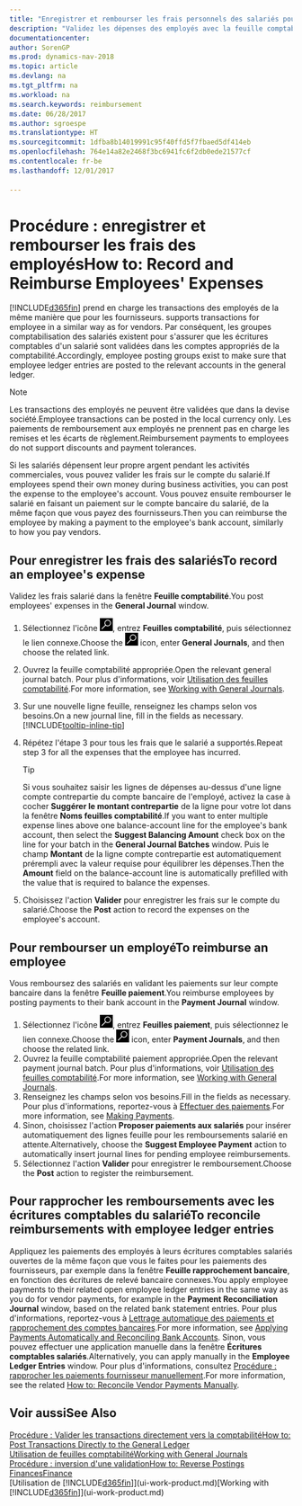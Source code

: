 ```yaml
---
title: "Enregistrer et rembourser les frais personnels des salariés pour les activités commerciales"
description: "Validez les dépenses des employés avec la feuille comptabilité sur le compte de l'employé et validez par la suite un paiement sur le compte bancaire de l'employé pour rembourser les frais liés à l'entreprise."
documentationcenter: 
author: SorenGP
ms.prod: dynamics-nav-2018
ms.topic: article
ms.devlang: na
ms.tgt_pltfrm: na
ms.workload: na
ms.search.keywords: reimbursement
ms.date: 06/28/2017
ms.author: sgroespe
ms.translationtype: HT
ms.sourcegitcommit: 1dfba8b14019991c95f40ffd5f7fbaed5df414eb
ms.openlocfilehash: 764e14a82e2468f3bc6941fc6f2db0ede21577cf
ms.contentlocale: fr-be
ms.lasthandoff: 12/01/2017

---
```

# <a name="how-to-record-and-reimburse-employees-expenses"></a><span data-ttu-id="b72ee-103">Procédure : enregistrer et rembourser les frais des employés</span><span class="sxs-lookup"><span data-stu-id="b72ee-103">How to: Record and Reimburse Employees' Expenses</span></span>
[!INCLUDE[d365fin](includes/d365fin_md.md)]<span data-ttu-id="b72ee-104"> prend en charge les transactions des employés de la même manière que pour les fournisseurs.</span><span class="sxs-lookup"><span data-stu-id="b72ee-104"> supports transactions for employee in a similar way as for vendors.</span></span> <span data-ttu-id="b72ee-105">Par conséquent, les groupes comptabilisation des salariés existent pour s'assurer que les écritures comptables d'un salarié sont validées dans les comptes appropriés de la comptabilité.</span><span class="sxs-lookup"><span data-stu-id="b72ee-105">Accordingly, employee posting groups exist to make sure that employee ledger entries are posted to the relevant accounts in the general ledger.</span></span>

> [!NOTE]  
> <span data-ttu-id="b72ee-106">Les transactions des employés ne peuvent être validées que dans la devise société.</span><span class="sxs-lookup"><span data-stu-id="b72ee-106">Employee transactions can be posted in the local currency only.</span></span> <span data-ttu-id="b72ee-107">Les paiements de remboursement aux employés ne prennent pas en charge les remises et les écarts de règlement.</span><span class="sxs-lookup"><span data-stu-id="b72ee-107">Reimbursement payments to employees do not support discounts and payment tolerances.</span></span>

<span data-ttu-id="b72ee-108">Si les salariés dépensent leur propre argent pendant les activités commerciales, vous pouvez valider les frais sur le compte du salarié.</span><span class="sxs-lookup"><span data-stu-id="b72ee-108">If employees spend their own money during business activities, you can post the expense to the employee's account.</span></span> <span data-ttu-id="b72ee-109">Vous pouvez ensuite rembourser le salarié en faisant un paiement sur le compte bancaire du salarié, de la même façon que vous payez des fournisseurs.</span><span class="sxs-lookup"><span data-stu-id="b72ee-109">Then you can reimburse the employee by making a payment to the employee's bank account, similarly to how you pay vendors.</span></span>

## <a name="to-record-an-employees-expense"></a><span data-ttu-id="b72ee-110">Pour enregistrer les frais des salariés</span><span class="sxs-lookup"><span data-stu-id="b72ee-110">To record an employee's expense</span></span>
<span data-ttu-id="b72ee-111">Validez les frais salarié dans la fenêtre **Feuille comptabilité**.</span><span class="sxs-lookup"><span data-stu-id="b72ee-111">You post employees' expenses in the **General Journal** window.</span></span>
1. <span data-ttu-id="b72ee-112">Sélectionnez l'icône ![Page ou état pour la recherche](media/ui-search/search_small.png "Page ou état pour la recherche"), entrez **Feuilles comptabilité**, puis sélectionnez le lien connexe.</span><span class="sxs-lookup"><span data-stu-id="b72ee-112">Choose the ![Search for Page or Report](media/ui-search/search_small.png "Search for Page or Report icon") icon, enter **General Journals**, and then choose the related link.</span></span>
2. <span data-ttu-id="b72ee-113">Ouvrez la feuille comptabilité appropriée.</span><span class="sxs-lookup"><span data-stu-id="b72ee-113">Open the relevant general journal batch.</span></span> <span data-ttu-id="b72ee-114">Pour plus d'informations, voir [Utilisation des feuilles comptabilité](ui-work-general-journals.md).</span><span class="sxs-lookup"><span data-stu-id="b72ee-114">For more information, see [Working with General Journals](ui-work-general-journals.md).</span></span>
3. <span data-ttu-id="b72ee-115">Sur une nouvelle ligne feuille, renseignez les champs selon vos besoins.</span><span class="sxs-lookup"><span data-stu-id="b72ee-115">On a new journal line, fill in the fields as necessary.</span></span> [!INCLUDE[tooltip-inline-tip](includes/tooltip-inline-tip_md.md)]    
4. <span data-ttu-id="b72ee-116">Répétez l'étape 3 pour tous les frais que le salarié a supportés.</span><span class="sxs-lookup"><span data-stu-id="b72ee-116">Repeat step 3 for all the expenses that the employee has incurred.</span></span>

    > [!TIP]  
    > <span data-ttu-id="b72ee-117">Si vous souhaitez saisir les lignes de dépenses au-dessus d'une ligne compte contrepartie du compte bancaire de l'employé, activez la case à cocher **Suggérer le montant contrepartie** de la ligne pour votre lot dans la fenêtre **Noms feuilles comptabilité**.</span><span class="sxs-lookup"><span data-stu-id="b72ee-117">If you want to enter multiple expense lines above one balance-account line for the employee's bank account, then select the **Suggest Balancing Amount** check box on the line for your batch in the **General Journal Batches** window.</span></span> <span data-ttu-id="b72ee-118">Puis le champ **Montant** de la ligne compte contrepartie est automatiquement prérempli avec la valeur requise pour équilibrer les dépenses.</span><span class="sxs-lookup"><span data-stu-id="b72ee-118">Then the **Amount** field on the balance-account line is automatically prefilled with the value that is required to balance the expenses.</span></span>
5. <span data-ttu-id="b72ee-119">Choisissez l'action **Valider** pour enregistrer les frais sur le compte du salarié.</span><span class="sxs-lookup"><span data-stu-id="b72ee-119">Choose the **Post** action to record the expenses on the employee's account.</span></span>

## <a name="to-reimburse-an-employee"></a><span data-ttu-id="b72ee-120">Pour rembourser un employé</span><span class="sxs-lookup"><span data-stu-id="b72ee-120">To reimburse an employee</span></span>
<span data-ttu-id="b72ee-121">Vous remboursez des salariés en validant les paiements sur leur compte bancaire dans la fenêtre **Feuille paiement**.</span><span class="sxs-lookup"><span data-stu-id="b72ee-121">You reimburse employees by posting payments to their bank account in the **Payment Journal** window.</span></span>
1. <span data-ttu-id="b72ee-122">Sélectionnez l'icône ![Page ou état pour la recherche](media/ui-search/search_small.png "Page ou état pour la recherche"), entrez **Feuilles paiement**, puis sélectionnez le lien connexe.</span><span class="sxs-lookup"><span data-stu-id="b72ee-122">Choose the ![Search for Page or Report](media/ui-search/search_small.png "Search for Page or Report icon") icon, enter **Payment Journals**, and then choose the related link.</span></span>
2. <span data-ttu-id="b72ee-123">Ouvrez la feuille comptabilité paiement appropriée.</span><span class="sxs-lookup"><span data-stu-id="b72ee-123">Open the relevant payment journal batch.</span></span> <span data-ttu-id="b72ee-124">Pour plus d'informations, voir [Utilisation des feuilles comptabilité](ui-work-general-journals.md).</span><span class="sxs-lookup"><span data-stu-id="b72ee-124">For more information, see [Working with General Journals](ui-work-general-journals.md).</span></span>
3. <span data-ttu-id="b72ee-125">Renseignez les champs selon vos besoins.</span><span class="sxs-lookup"><span data-stu-id="b72ee-125">Fill in the fields as necessary.</span></span> <span data-ttu-id="b72ee-126">Pour plus d'informations, reportez-vous à [Effectuer des paiements](payables-make-payments.md).</span><span class="sxs-lookup"><span data-stu-id="b72ee-126">For more information, see [Making Payments](payables-make-payments.md).</span></span>
4. <span data-ttu-id="b72ee-127">Sinon, choisissez l'action **Proposer paiements aux salariés** pour insérer automatiquement des lignes feuille pour les remboursements salarié en attente.</span><span class="sxs-lookup"><span data-stu-id="b72ee-127">Alternatively, choose the **Suggest Employee Payment** action to automatically insert journal lines for pending employee reimbursements.</span></span>
5. <span data-ttu-id="b72ee-128">Sélectionnez l'action **Valider** pour enregistrer le remboursement.</span><span class="sxs-lookup"><span data-stu-id="b72ee-128">Choose the **Post** action to register the reimbursement.</span></span>  

## <a name="to-reconcile-reimbursements-with-employee-ledger-entries"></a><span data-ttu-id="b72ee-129">Pour rapprocher les remboursements avec les écritures comptables du salarié</span><span class="sxs-lookup"><span data-stu-id="b72ee-129">To reconcile reimbursements with employee ledger entries</span></span>
<span data-ttu-id="b72ee-130">Appliquez les paiements des employés à leurs écritures comptables salariés ouvertes de la même façon que vous le faites pour les paiements des fournisseurs, par exemple dans la fenêtre **Feuille rapprochement bancaire**, en fonction des écritures de relevé bancaire connexes.</span><span class="sxs-lookup"><span data-stu-id="b72ee-130">You apply employee payments to their related open employee ledger entries in the same way as you do for vendor payments, for example in the **Payment Reconciliation Journal** window, based on the related bank statement entries.</span></span> <span data-ttu-id="b72ee-131">Pour plus d'informations, reportez-vous à [Lettrage automatique des paiements et rapprochement des comptes bancaires](receivables-apply-payments-auto-reconcile-bank-accounts.md).</span><span class="sxs-lookup"><span data-stu-id="b72ee-131">For more information, see [Applying Payments Automatically and Reconciling Bank Accounts](receivables-apply-payments-auto-reconcile-bank-accounts.md).</span></span> <span data-ttu-id="b72ee-132">Sinon, vous pouvez effectuer une application manuelle dans la fenêtre **Écritures comptables salariés**.</span><span class="sxs-lookup"><span data-stu-id="b72ee-132">Alternatively, you can apply manually in the **Employee Ledger Entries** window.</span></span> <span data-ttu-id="b72ee-133">Pour plus d'informations, consultez [Procédure : rapprocher les paiements fournisseur manuellement](payables-how-apply-purchase-transactions-manually.md).</span><span class="sxs-lookup"><span data-stu-id="b72ee-133">For more information, see the related [How to: Reconcile Vendor Payments Manually](payables-how-apply-purchase-transactions-manually.md).</span></span>  

## <a name="see-also"></a><span data-ttu-id="b72ee-134">Voir aussi</span><span class="sxs-lookup"><span data-stu-id="b72ee-134">See Also</span></span>
[<span data-ttu-id="b72ee-135">Procédure : Valider les transactions directement vers la comptabilité</span><span class="sxs-lookup"><span data-stu-id="b72ee-135">How to: Post Transactions Directly to the General Ledger</span></span>](finance-how-post-transactions-directly.md)  
[<span data-ttu-id="b72ee-136">Utilisation de feuilles comptabilité</span><span class="sxs-lookup"><span data-stu-id="b72ee-136">Working with General Journals</span></span>](ui-work-general-journals.md)  
[<span data-ttu-id="b72ee-137">Procédure : inversion d'une validation</span><span class="sxs-lookup"><span data-stu-id="b72ee-137">How to: Reverse Postings</span></span>](finance-how-reverse-journal-posting.md)  
[<span data-ttu-id="b72ee-138">Finances</span><span class="sxs-lookup"><span data-stu-id="b72ee-138">Finance</span></span>](finance.md)  
<span data-ttu-id="b72ee-139">[Utilisation de [!INCLUDE[d365fin](includes/d365fin_md.md)]](ui-work-product.md)</span><span class="sxs-lookup"><span data-stu-id="b72ee-139">[Working with [!INCLUDE[d365fin](includes/d365fin_md.md)]](ui-work-product.md)</span></span>  

